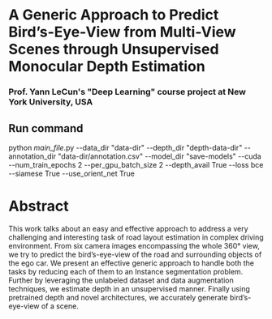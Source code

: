 # A Generic Approach to Predict Bird’s-Eye-View from Multi-View Scenes through Unsupervised Monocular Depth Estimation

### Prof. Yann LeCun's "Deep Learning" course project at New York University, USA


## Run command 
python *main_file*.py --data_dir "data-dir" --depth_dir "depth-data-dir" --annotation_dir "data-dir/annotation.csv" --model_dir "save-models" --cuda --num_train_epochs 2 --per_gpu_batch_size 2 --depth_avail True --loss bce --siamese True --use_orient_net True 

# Abstract

This work talks about an easy and effective approach to address a very challenging and interesting task of road layout estimation in complex driving environment. From six camera images
encompassing the whole 360&deg; view, we try to predict the bird’s-eye-view of the road and surrounding objects of the ego car. We present an effective generic approach to handle both the tasks
by reducing each of them to an Instance segmentation problem. Further by leveraging the unlabeled
dataset and data augmentation techniques, we estimate depth in an unsupervised manner. Finally
using pretrained depth and novel architectures, we
accurately generate bird’s-eye-view of a scene.

